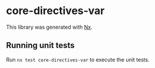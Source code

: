 # core-directives-var

This library was generated with [Nx](https://nx.dev).

## Running unit tests

Run `nx test core-directives-var` to execute the unit tests.
